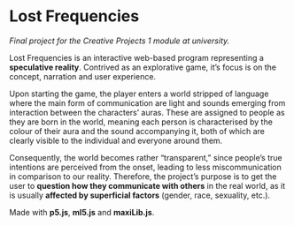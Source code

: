 # Lost Frequencies

*Final project for the Creative Projects 1 module at university.*

Lost Frequencies is an interactive web-based program representing a **speculative reality**. Contrived as an explorative game, it’s focus is on the concept, narration and user experience. 

Upon starting the game, the player enters a world stripped of language where the main form of communication are light and sounds emerging from interaction between the characters’ auras. These are assigned to people as they are born in the world, meaning each person is characterised by the colour of their aura and the sound accompanying it, both of which are clearly visible to the individual and everyone around them. 

Consequently, the world becomes rather “transparent,” since people’s true intentions are perceived from the onset, leading to less miscommunication in comparison to our reality. Therefore, the project’s purpose is to get the user to **question how they communicate with others** in the real world, as it is usually **affected by superficial factors** (gender, race, sexuality, etc.).

Made with **p5.js**, **ml5.js** and **maxiLib.js**.
